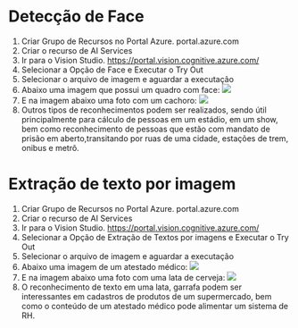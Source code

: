 # Detecção de Face


1. Criar Grupo de Recursos no Portal Azure. portal.azure.com
2. Criar o recurso de AI Services
3. Ir para o Vision Studio. https://portal.vision.cognitive.azure.com/
4. Selecionar a Opção de Face e Executar o Try Out
5. Selecionar o arquivo de imagem e aguardar a executação
6. Abaixo uma imagem que possui um quadro com face:
   <img src="/outputs/img-face1-out.png">
7. E na imagem abaixo uma foto com um cachoro:
   <img src="/outputs/img-face2-out.png">
8. Outros tipos de reconhecimentos podem ser realizados, sendo útil principalmente para cálculo de pessoas em um estádio, em um show, bem como reconhecimento de pessoas que estão com mandato de prisão em aberto,transitando por ruas de uma cidade, estações de trem, onibus e metrô.

# Extração de texto por imagem

1. Criar Grupo de Recursos no Portal Azure. portal.azure.com
2. Criar o recurso de AI Services
3. Ir para o Vision Studio. https://portal.vision.cognitive.azure.com/
4. Selecionar a Opção de Extração de Textos por imagens e Executar o Try Out
5. Selecionar o arquivo de imagem e aguardar a executação
6. Abaixo uma imagem de um atestado médico:
   <img src="/outputs/img-text2-out.png">
7. E na imagem abaixo uma foto com uma lata de cerveja:
   <img src="/outputs/img-text1-out.png">
8. O reconhecimento de texto em uma lata, garrafa podem ser interessantes em cadastros de produtos de um supermercado, bem como o conteúdo de um atestado médico pode alimentar um sistema de RH.